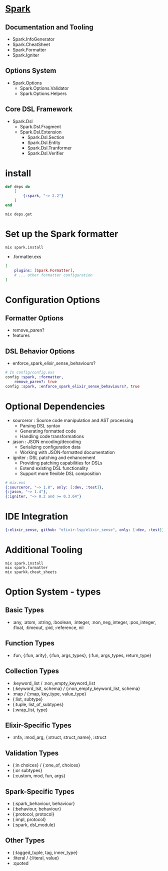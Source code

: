 ﻿# [Spark](https://deepwiki.com/ash-project/spark/1-spark-overview)
## Documentation and Tooling
- Spark.InfoGenerator
- Spark.CheatSheet
- Spark.Formatter
- Spark.Igniter
## Options System
- Spark.Options
    - Spark.Options.Validator
    - Spark.Options.Helpers
## Core DSL Framework    
- Spark.Dsl
    - Spark.Dsl.Fragment
    - Spark.Dsl.Extension
        - Spark.Dsl.Section
        - Spark.Dsl.Entity
        - Spark.Dsl.Tranformer
        - Spark.Dsl.Verifier
# install
```elixir
def deps do
    [
        {:spark, "~> 2.2"}
    ]
end
```

```shell
mix deps.get
```

# Set up the Spark formatter
```shell
mix spark.install
```
- .formatter.exs
```elixir
[
    plugins: [Spark.Formatter],
    # ... other formatter configuration
]
```

# Configuration Options
## Formatter Options
- remove_paren?
- features
## DSL Behavior Options
- enforce_spark_elixir_sense_behaviours?

```elixir
# In config/config.exs
config :spark, :formatter,
    remove_paren?: true
config :spark, :enforce_spark_elixir_sense_behaviours?, true    
```

# Optional Dependencies
- sourceror : Source code manipulation and AST processing
    - Parsing DSL syntax
    - Generating formatted code
    - Handling code transformations
- jason : JSON encoding/decoding
    - Serializing configuration data
    - Working with JSON-formatted documentation
- igniter : DSL patching and enhancement
    - Providing patching capabilities for DSLs
    - Extend existing DSL functionality
    - Support more flexible DSL composition
```elixir
# mix.exs
{:sourceror, "~> 1.8", only: [:dev, :test]},
{:jason, "~> 1.4"},
{:igniter, "~> 0.2 and >= 0.3.64"}
```

# IDE Integration
```elixir
{:elixir_sense, github: "elixir-lsp/elixir_sense", only: [:dev, :test]}
```

# Additional Tooling
```shell
mix spark.install
mix spark.formatter
mix sparkk.cheat_sheets
```

# Option System - types
## Basic Types
- :any, :atom, :string, :boolean, :integer, :non_neg_integer, :pos_integer, :float, :timeout, :pid, :reference, nil
## Function Types
- :fun, {:fun, arity}, {:fun, args_types}, {:fun, args_types, return_type}
## Collection Types
- :keyword_list / :non_empty_keyword_list
- {:keyword_lsit, schema} / {:non_empty_keyword_list, schema}
- :map / {:map, key_type, value_type}
- {:list, subtype}
- {:tuple, list_of_subtypes}
- {:wrap_list, type}
## Elixir-Specific Types
- :mfa, :mod_arg, {:struct, struct_name}, :struct
## Validation Types
- {:in choices} / {:one_of, choices}
- {:or subtypes}
- {:custom, mod, fun, args}
## Spark-Specific Types
- {:spark_behaviour, behaviour}
- {:behaviour, behaviour}
- {:protocol, protocol}
- {:impl, protocol}
- {:spark, dsl_module}
## Other Types
- {:tagged_tuple, tag, inner_type}
- :literal / {:literal, value}
- :quoted

